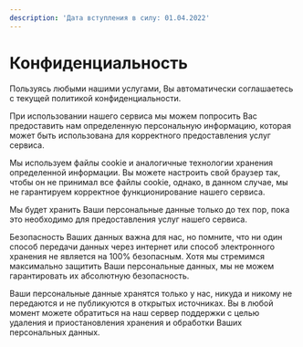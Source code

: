 ```yaml
---
description: 'Дата вступления в силу: 01.04.2022'
---
```


# Конфиденциальность

Пользуясь любыми нашими услугами, Вы автоматически соглашаетесь с текущей политикой конфиденциальности.

При использовании нашего сервиса мы можем попросить Вас предоставить нам определенную персональную информацию, которая может быть использована для корректного предоставления услуг сервиса.

Мы используем файлы cookie и аналогичные технологии хранения определенной информации. Вы можете настроить свой браузер так, чтобы он не принимал все файлы cookie, однако, в данном случае, мы не гарантируем корректное функционирование нашего сервиса.

Мы будет хранить Ваши персональные данные только до тех пор, пока это необходимо для предоставления услуг нашего сервиса.

Безопасность Ваших данных важна для нас, но помните, что ни один способ передачи данных через интернет или способ электронного хранения не является на 100% безопасным. Хотя мы стремимся максимально защитить Ваши персональные данных, мы не можем гарантировать их абсолютную безопасность.

Ваши персональные данные хранятся только у нас, никуда и никому не передаются и не публикуются в открытых источниках. Вы в любой момент можете обратиться на наш сервер поддержки с целью удаления и приостановления хранения и обработки Ваших персональных данных.
